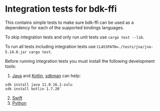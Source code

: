 # Integration tests for bdk-ffi

This contains simple tests to make sure bdk-ffi can be used as a dependency for each of the 
supported bindings languages.

To skip integration tests and only run unit tests use `cargo test --lib`. 

To run all tests including integration tests use `CLASSPATH=./tests/jna/jna-5.14.0.jar cargo test`. 

Before running integration tests you must install the following development tools:

1. [Java](https://openjdk.org/) and [Kotlin](https://kotlinlang.org/), 
[sdkman](https://sdkman.io/) can help:
```shell
sdk install java 11.0.16.1-zulu
sdk install kotlin 1.7.20`
```
2. [Swift](https://www.swift.org/)
3. [Python](https://www.python.org/)
